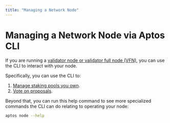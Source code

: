 ```yaml
---
title: "Managing a Network Node"
---
```


# Managing a Network Node via Aptos CLI

If you are running a [validator node or validator full node (VFN)](../../../nodes/validator-node/index.md), you can use the CLI to interact with your node.

Specifically, you can use the CLI to:

1. [Manage staking pools you own](../../../nodes/validator-node/operator/staking-pool-operations.md).
2. [Vote on proposals](../../../nodes/validator-node/voter/index.md).

Beyond that, you can run this help command to see more specialized commands the CLI can do relating to operating your node:

```zsh
aptos node --help
```
